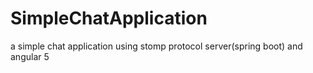 # SimpleChatApplication
a simple chat application using stomp protocol server(spring boot) and angular 5
